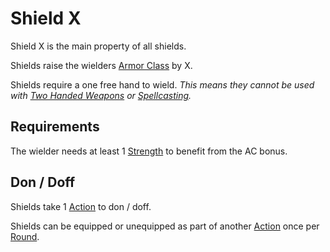 # Shield X

Shield X is the main property of all shields.

Shields raise the wielders [Armor Class](../../Player%20Characters/Derived%20Statistics/Armor%20Class.md) by X.

Shields require a one free hand to wield.
*This means they cannot be used with [Two Handed Weapons](../Weapon%20Properties/Two%20Handed%20Property.md) or [Spellcasting](../../Magic/Spellcasting/Spellcasting.md).*

## Requirements

The wielder needs at least 1 [Strength](../../Player%20Characters/The%20Ability%20Scores/Strength.md) to benefit from the AC bonus.

## Don / Doff

Shields take 1 [Action](../../Game%20Procedures/Core%20Procedures/Action.md) to don / doff.

Shields can be equipped or unequipped as part of another [Action](../../Game%20Procedures/Core%20Procedures/Action.md) once per [Round](../../Game%20Procedures/Core%20Procedures/Round.md).
